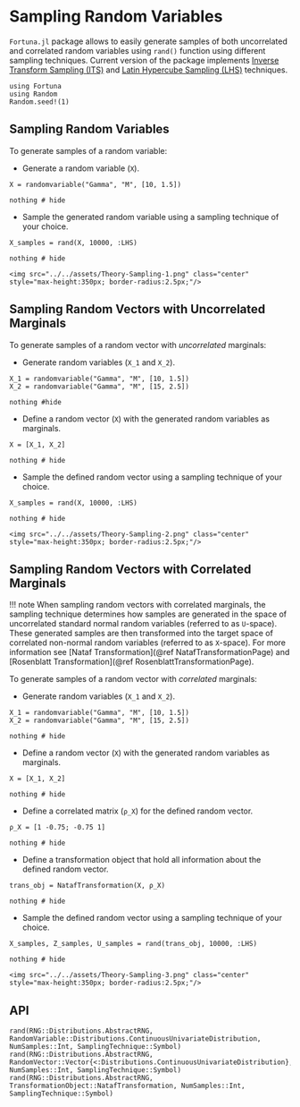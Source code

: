 # Sampling Random Variables

`Fortuna.jl` package allows to easily generate samples of both uncorrelated and correlated random variables using `rand()` function using different sampling techniques. Current version of the package implements [Inverse Transform Sampling (ITS)](https://en.wikipedia.org/wiki/Inverse_transform_sampling) and [Latin Hypercube Sampling (LHS)](https://en.wikipedia.org/wiki/Latin_hypercube_sampling) techniques.

```@setup sample_rv
using Fortuna
using Random
Random.seed!(1)
```

## Sampling Random Variables

To generate samples of a random variable:

- Generate a random variable (`X`).

```@example sample_rv
X = randomvariable("Gamma", "M", [10, 1.5])

nothing # hide
```

- Sample the generated random variable using a sampling technique of your choice.

```@example sample_rv
X_samples = rand(X, 10000, :LHS)

nothing # hide
```

```@raw html
<img src="../../assets/Theory-Sampling-1.png" class="center" style="max-height:350px; border-radius:2.5px;"/>
```

## Sampling Random Vectors with Uncorrelated Marginals

To generate samples of a random vector with *uncorrelated* marginals:

- Generate random variables (`X_1` and `X_2`).

```@example sample_rv
X_1 = randomvariable("Gamma", "M", [10, 1.5])
X_2 = randomvariable("Gamma", "M", [15, 2.5])

nothing #hide
```

- Define a random vector (`X`) with the generated random variables as marginals.

```@example sample_rv
X = [X_1, X_2]

nothing # hide
```

- Sample the defined random vector using a sampling technique of your choice.

```@example sample_rv
X_samples = rand(X, 10000, :LHS)

nothing # hide
```

```@raw html
<img src="../../assets/Theory-Sampling-2.png" class="center" style="max-height:350px; border-radius:2.5px;"/>
```

## Sampling Random Vectors with Correlated Marginals

!!! note
    When sampling random vectors with correlated marginals, the sampling technique determines how samples are generated in the space of uncorrelated standard normal random variables (referred to as ``U``-space). These generated samples are then transformed into the target space of correlated non-normal random variables (referred to as ``X``-space). For more information see [Nataf Transformation](@ref NatafTransformationPage) and [Rosenblatt Transformation](@ref RosenblattTransformationPage).

To generate samples of a random vector with *correlated* marginals:

- Generate random variables (`X_1` and `X_2`).

```@example sample_rv
X_1 = randomvariable("Gamma", "M", [10, 1.5])
X_2 = randomvariable("Gamma", "M", [15, 2.5])

nothing # hide
```

- Define a random vector (`X`) with the generated random variables as marginals.

```@example sample_rv
X = [X_1, X_2]

nothing # hide
```

- Define a correlated matrix (`ρ_X`) for the defined random vector.

```@example sample_rv
ρ_X = [1 -0.75; -0.75 1]

nothing # hide
```

- Define a transformation object that hold all information about the defined random vector.

```@example sample_rv
trans_obj = NatafTransformation(X, ρ_X)

nothing # hide
```

- Sample the defined random vector using a sampling technique of your choice.

```@example sample_rv
X_samples, Z_samples, U_samples = rand(trans_obj, 10000, :LHS)

nothing # hide
```

```@raw html
<img src="../../assets/Theory-Sampling-3.png" class="center" style="max-height:350px; border-radius:2.5px;"/>
```

## API

```@docs
rand(RNG::Distributions.AbstractRNG, RandomVariable::Distributions.ContinuousUnivariateDistribution, NumSamples::Int, SamplingTechnique::Symbol)
rand(RNG::Distributions.AbstractRNG, RandomVector::Vector{<:Distributions.ContinuousUnivariateDistribution}, NumSamples::Int, SamplingTechnique::Symbol)
rand(RNG::Distributions.AbstractRNG, TransformationObject::NatafTransformation, NumSamples::Int, SamplingTechnique::Symbol)
```